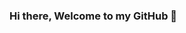 ### Hi there, Welcome to my GitHub 👋

<!--
My name is Vasileios Bomponis, and i am a Full Stack Developer 🚀 based in Amsterdam! I love creating Applications and Websites. I love when I'm getting triggered by something, implementing my knowledge and trying to create something unique.

- 🌱 I’m currently learning Javascript & React.
- 💬 Ask me about anything !
- 📫 How to reach me: vasileios.bobonis@gmail.com

-->
